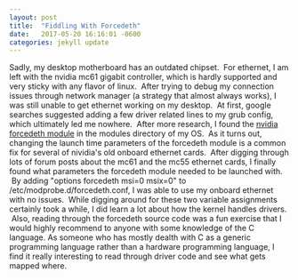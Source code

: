 ```yaml
---
layout: post
title:  "Fiddling With Forcedeth"
date:   2017-05-20 16:16:01 -0600
categories: jekyll update
---
```


Sadly, my desktop motherboard has an outdated chipset.  For ethernet, I am left
with the nvidia mc61 gigabit controller, which is hardly supported and very
sticky with any flavor of linux.  After trying to debug my connection issues through network manager
(a strategy that almost always works), I was still unable to get ethernet working on my desktop.  At first,
google searches suggested adding a few driver related lines to my grub config,
which ultimately led me nowhere.  After more research, I found the [nvidia
forcedeth module](https://github.com/torvalds/linux/blob/master/drivers/net/ethernet/nvidia/forcedeth.c)
in the modules directory of my OS.  As it turns out,
changing the launch time parameters of the forcedeth module is a common fix for
several of nividia's old onboard ethernet cards.  After digging through lots of
forum posts about the mc61 and the mc55 ethernet cards, I finally found what parameters the forcedeth module 
needed to be launched with.  By adding "options forcedeth msi=0
msix=0" to /etc/modprobe.d/forcedeth.conf, I was able to use my onboard
ethernet with no issues.  While digging around for these two variable assignments certainly
took a while, I did learn a lot about how the kernel handles drivers.  Also,
reading through the forcedeth source code was a fun exercise that I would highly
recommend to anyone with some knowledge of the C language.  As someone who has mostly dealth with 
C as a generic programming language rather than a hardware programming language, I find it really interesting
to read through driver code and see what gets mapped where.
